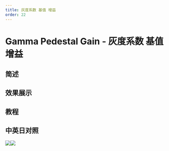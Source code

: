 ```yaml
---
title: 灰度系数 基值 增益
order: 22
---
```


# Gamma Pedestal Gain - 灰度系数 基值 增益

## 简述

## 效果展示

## 教程

## 中英日对照

![](https://mir.yuelili.com/user/AE/effects/AE-Effects-Color-Gamma/Pedestal/Gain.png)![](https://mir.yuelili.com/user/AE/effects/AE-Effects-Color-Gamma/Pedestal/Gain_cn.png)
